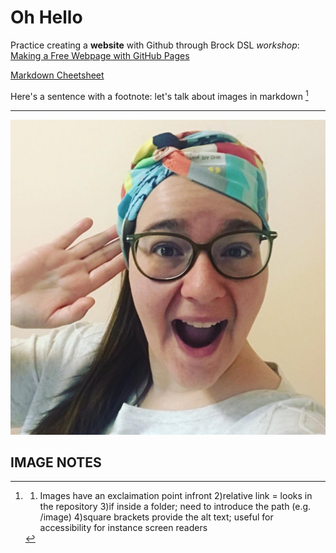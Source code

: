 # Oh Hello

Practice creating a **website** with Github through Brock DSL *workshop*: [Making a Free Webpage with GitHub Pages](https://brockdsl.github.io/Making-a-Free-Webpage-with-GitHub-Pages/)

[Markdown Cheetsheet](https://www.markdownguide.org/cheat-sheet/)

Here's a sentence with a footnote: let's talk about images in markdown [^1]

---

![Sam](sam.jpeg)

IMAGE NOTES
- 



[^1]: 1) Images have an exclaimation point infront 2)relative link = looks in the repository 3)if inside a folder; need to introduce the path (e.g. /image) 4)square brackets provide the alt text; useful for accessibility for instance screen readers
